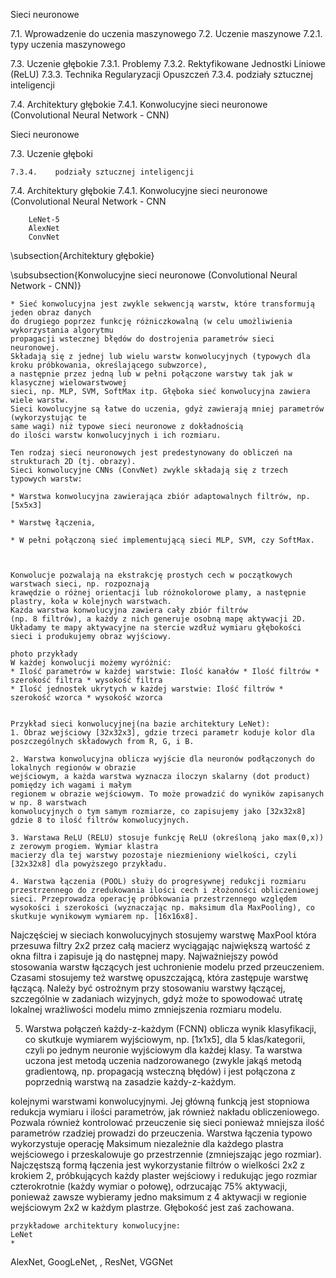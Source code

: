 Sieci neuronowe

7.1.    Wprowadzenie do uczenia maszynowego
7.2.    Uczenie maszynowe
    7.2.1.    typy uczenia maszynowego

7.3.    Uczenie głębokie
    7.3.1.    Problemy
    7.3.2.    Rektyfikowane Jednostki Liniowe (ReLU)
    7.3.3.    Technika Regularyzacji Opuszczeń
    7.3.4.    podziały sztucznej inteligencji

7.4.    Architektury głębokie
    7.4.1.    Konwolucyjne sieci neuronowe (Convolutional Neural Network - CNN)


Sieci neuronowe


7.3.    Uczenie głęboki

    7.3.4.    podziały sztucznej inteligencji

7.4.    Architektury głębokie
    7.4.1.    Konwolucyjne sieci neuronowe (Convolutional Neural Network - CNN

        LeNet-5
        AlexNet
        ConvNet


\subsection{Architektury głębokie}

\subsubsection{Konwolucyjne sieci neuronowe (Convolutional Neural Network - CNN)}


    * Sieć konwolucyjna jest zwykle sekwencją warstw, które transformują jeden obraz danych
    do drugiego poprzez funkcję różniczkowalną (w celu umożliwienia wykorzystania algorytmu
    propagacji wstecznej błędów do dostrojenia parametrów sieci neuronowej.
    Składają się z jednej lub wielu warstw konwolucyjnych (typowych dla kroku próbkowania, określającego subwzorce),
    a następnie przez jedną lub w pełni połączone warstwy tak jak w klasycznej wielowarstwowej
    sieci, np. MLP, SVM, SoftMax itp. Głęboka sieć konwolucyjna zawiera wiele warstw.
    Sieci kowolucyjne są łatwe do uczenia, gdyż zawierają mniej parametrów (wykorzystując te
    same wagi) niż typowe sieci neuronowe z dokładnością
    do ilości warstw konwolucyjnych i ich rozmiaru.

    Ten rodzaj sieci neuronowych jest predestynowany do obliczeń na strukturach 2D (tj. obrazy).
    Sieci konwolucyjne CNNs (ConvNet) zwykle składają się z trzech typowych warstw:

    * Warstwa konwolucyjna zawierająca zbiór adaptowalnych filtrów, np. [5x5x3]

    * Warstwę łączenia,

    * W pełni połączoną sieć implementującą sieci MLP, SVM, czy SoftMax.

    

    Konwolucje pozwalają na ekstrakcję prostych cech w początkowych warstwach sieci, np. rozpoznają
    krawędzie o różnej orientacji lub różnokolorowe plamy, a następnie plastry, koła w kolejnych warstwach.
    Każda warstwa konwolucyjna zawiera cały zbiór filtrów
    (np. 8 filtrów), a każdy z nich generuje osobną mapę aktywacji 2D. Układamy te mapy aktywacyjne na stercie wzdłuż wymiaru głębokości sieci i produkujemy obraz wyjściowy.

    photo przykłady
    W każdej konwolucji możemy wyróżnić:
    * Ilość parametrów w każdej warstwie: Ilość kanałów * Ilość filtrów * szerokość filtra * wysokość filtra
    * Ilość jednostek ukrytych w każdej warstwie: Ilość filtrów * szerokość wzorca * wysokość wzorca


    Przykład sieci konwolucyjnej(na bazie architektury LeNet):
    1. Obraz wejściowy [32x32x3], gdzie trzeci parametr koduje kolor dla poszczególnych składowych from R, G, i B.

    2. Warstwa konwolucyjna oblicza wyjście dla neuronów podłączonych do lokalnych regionów w obrazie
    wejściowym, a każda warstwa wyznacza iloczyn skalarny (dot product) pomiędzy ich wagami i małym
    regionem w obrazie wejściowym. To może prowadzić do wyników zapisanych w np. 8 warstwach
    konwolucyjnych o tym samym rozmiarze, co zapisujemy jako [32x32x8] gdzie 8 to ilość filtrów konwolucyjnych.

    3. Warstawa ReLU (RELU) stosuje funkcję ReLU (określoną jako max(0,x)) z zerowym progiem. Wymiar klastra
    macierzy dla tej warstwy pozostaje niezmieniony wielkości, czyli [32x32x8] dla powyższego przykładu.

    4. Warstwa łączenia (POOL) służy do progresywnej redukcji rozmiaru przestrzennego do zredukowania ilości cech i złożoności obliczeniowej sieci. Przeprowadza operację próbkowania przestrzennego względem wysokości i szerokości (wyznaczając np. maksimum dla MaxPooling), co skutkuje wynikowym wymiarem np. [16x16x8].
    
Najczęściej w sieciach konwolucyjnych stosujemy warstwę MaxPool która przesuwa filtry 2x2 przez całą macierz wyciągając największą wartość z okna filtra i zapisuje ją do następnej mapy. Najważniejszy powód stosowania warstw łączących jest uchronienie modelu przed przeuczeniem. Czasami stosujemy też warstwę opuszczającą, która zastępuje warstwę łączącą. Należy być ostrożnym przy stosowaniu warstwy łączącej, szczególnie w zadaniach wizyjnych, gdyż może to spowodować utratę lokalnej wrażliwości modelu mimo zmniejszenia rozmiaru modelu.

5. Warstwa połączeń każdy-z-każdym (FCNN) oblicza wynik klasyfikacji, co skutkuje wymiarem wyjściowym, np. [1x1x5], dla 5 klas/kategorii, czyli po jednym neuronie wyjściowym dla każdej klasy. Ta warstwa uczona jest metodą uczenia nadzorowanego (zwykle jakąś metodą gradientową, np. propagacją wsteczną błędów) i jest połączona z poprzednią warstwą na zasadzie każdy-z-każdym.

kolejnymi warstwami konwolucyjnymi. Jej główną funkcją jest stopniowa redukcja wymiaru i ilości parametrów, jak również nakładu obliczeniowego. Pozwala również kontrolować przeuczenie się sieci ponieważ mniejsza ilość parametrów rzadziej prowadzi do przeuczenia. Warstwa łączenia typowo wykorzystuje operację Maksimum niezależnie dla każdego plastra wejściowego i przeskalowuje go przestrzennie (zmniejszając jego rozmiar). Najczęstszą formą łączenia jest wykorzystanie filtrów o wielkości 2x2 z krokiem 2, próbkujących każdy plaster wejściowy i redukując jego rozmiar czterokrotnie (każdy wymiar o połowę), odrzucając 75% aktywacji, ponieważ zawsze wybieramy jedno maksimum z 4 aktywacji w regionie wejściowym 2x2 w każdym plastrze.
    Głębokość jest zaś zachowana.

    przykładowe architektury konwolucyjne:
    LeNet
    *

AlexNet, GoogLeNet, , ResNet, VGGNet

